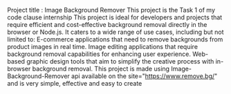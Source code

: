 Project title : Image Background Remover 
This project is the Task 1 of my code clause internship
This project is ideal for developers and projects that require efficient and cost-effective background removal directly in the browser or Node.js. It caters to a wide range of use cases, including but not limited to:
E-commerce applications that need to remove backgrounds from product images in real time.
Image editing applications that require background removal capabilities for enhancing user experience.
Web-based graphic design tools that aim to simplify the creative process with in-browser background removal.
This project is made using Image-Background-Remover api available on the site="https://www.remove.bg/" and is very simple, effective and easy to create
